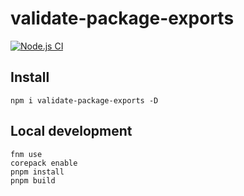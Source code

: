 # validate-package-exports

[![Node.js CI](https://github.com/webdeveric/validate-package-exports/actions/workflows/node.js.yml/badge.svg)](https://github.com/webdeveric/validate-package-exports/actions/workflows/node.js.yml)

## Install

```shell
npm i validate-package-exports -D
```

## Local development

```
fnm use
corepack enable
pnpm install
pnpm build
```
